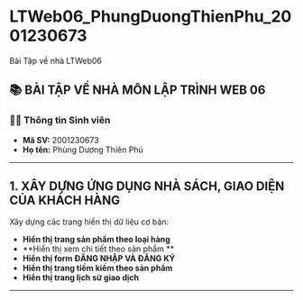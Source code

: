 # LTWeb06_PhungDuongThienPhu_2001230673
Bài Tập về nhà LTWeb06
## 📚 BÀI TẬP VỀ NHÀ MÔN LẬP TRÌNH WEB 06

### 🧑‍💻 Thông tin Sinh viên
* **Mã SV:** 2001230673
* **Họ tên:** Phùng Dương Thiên Phú

---
## 1. XÂY DỰNG ỨNG DỤNG NHÀ SÁCH, GIAO DIỆN CỦA KHÁCH HÀNG
Xây dựng các trang hiển thị dữ liệu cơ bản:

* **Hiển thị trang sản phẩm theo loại hàng**
* **Hiển thị xem chi tiết theo sản phẩm **
* **Hiển thị form ĐĂNG NHẬP VÀ ĐĂNG KÝ**
* **Hiển thị trang tiềm kiếm theo sản phẩm**
* **Hiển thị trang lịch sử giao dịch**
---


